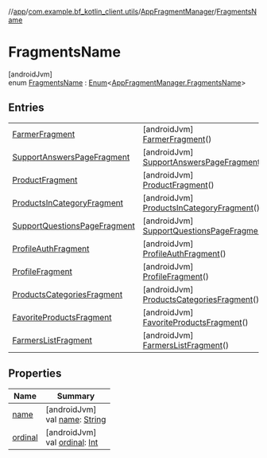 //[app](../../../../index.md)/[com.example.bf_kotlin_client.utils](../../index.md)/[AppFragmentManager](../index.md)/[FragmentsName](index.md)

# FragmentsName

[androidJvm]\
enum [FragmentsName](index.md) : [Enum](https://kotlinlang.org/api/latest/jvm/stdlib/kotlin/-enum/index.html)&lt;[AppFragmentManager.FragmentsName](index.md)&gt;

## Entries

| | |
|---|---|
| [FarmerFragment](-farmer-fragment/index.md) | [androidJvm]<br>[FarmerFragment](-farmer-fragment/index.md)() |
| [SupportAnswersPageFragment](-support-answers-page-fragment/index.md) | [androidJvm]<br>[SupportAnswersPageFragment](-support-answers-page-fragment/index.md)() |
| [ProductFragment](-product-fragment/index.md) | [androidJvm]<br>[ProductFragment](-product-fragment/index.md)() |
| [ProductsInCategoryFragment](-products-in-category-fragment/index.md) | [androidJvm]<br>[ProductsInCategoryFragment](-products-in-category-fragment/index.md)() |
| [SupportQuestionsPageFragment](-support-questions-page-fragment/index.md) | [androidJvm]<br>[SupportQuestionsPageFragment](-support-questions-page-fragment/index.md)() |
| [ProfileAuthFragment](-profile-auth-fragment/index.md) | [androidJvm]<br>[ProfileAuthFragment](-profile-auth-fragment/index.md)() |
| [ProfileFragment](-profile-fragment/index.md) | [androidJvm]<br>[ProfileFragment](-profile-fragment/index.md)() |
| [ProductsCategoriesFragment](-products-categories-fragment/index.md) | [androidJvm]<br>[ProductsCategoriesFragment](-products-categories-fragment/index.md)() |
| [FavoriteProductsFragment](-favorite-products-fragment/index.md) | [androidJvm]<br>[FavoriteProductsFragment](-favorite-products-fragment/index.md)() |
| [FarmersListFragment](-farmers-list-fragment/index.md) | [androidJvm]<br>[FarmersListFragment](-farmers-list-fragment/index.md)() |

## Properties

| Name | Summary |
|---|---|
| [name](-farmers-list-fragment/index.md#-372974862%2FProperties%2F-912451524) | [androidJvm]<br>val [name](-farmers-list-fragment/index.md#-372974862%2FProperties%2F-912451524): [String](https://kotlinlang.org/api/latest/jvm/stdlib/kotlin/-string/index.html) |
| [ordinal](-farmers-list-fragment/index.md#-739389684%2FProperties%2F-912451524) | [androidJvm]<br>val [ordinal](-farmers-list-fragment/index.md#-739389684%2FProperties%2F-912451524): [Int](https://kotlinlang.org/api/latest/jvm/stdlib/kotlin/-int/index.html) |
